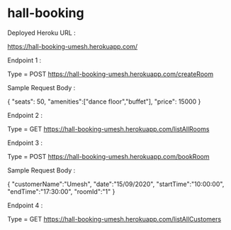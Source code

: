 # hall-booking

Deployed Heroku URL :

https://hall-booking-umesh.herokuapp.com/

Endpoint 1 :

Type = POST
https://hall-booking-umesh.herokuapp.com/createRoom

Sample Request Body :

{
    "seats": 50,
    "amenities":["dance floor","buffet"],
    "price": 15000
}

Endpoint 2 :

Type =  GET
https://hall-booking-umesh.herokuapp.com/listAllRooms

Endpoint 3 :

Type = POST
https://hall-booking-umesh.herokuapp.com/bookRoom

Sample Request Body :

{
    "customerName":"Umesh",
    "date":"15/09/2020",
    "startTime":"10:00:00",
    "endTime":"17:30:00",
    "roomId":"1"
}

Endpoint 4 :

Type = GET
https://hall-booking-umesh.herokuapp.com/listAllCustomers